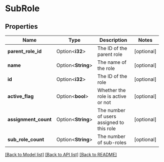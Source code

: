 # SubRole

## Properties

Name | Type | Description | Notes
------------ | ------------- | ------------- | -------------
**parent_role_id** | Option<**i32**> | The ID of the parent role | [optional]
**name** | Option<**String**> | The name of the role | [optional]
**id** | Option<**i32**> | The ID of the role | [optional]
**active_flag** | Option<**bool**> | Whether the role is active or not | [optional]
**assignment_count** | Option<**String**> | The number of users assigned to this role | [optional]
**sub_role_count** | Option<**String**> | The number of sub-roles | [optional]

[[Back to Model list]](../README.md#documentation-for-models) [[Back to API list]](../README.md#documentation-for-api-endpoints) [[Back to README]](../README.md)


